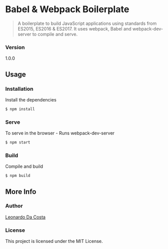 # Babel & Webpack Boilerplate

> A boilerplate to build JavaScript applications using standards from ES2015, ES2016 & ES2017. It uses webpack, Babel and webpack-dev-server to compile and serve.

### Version

1.0.0

## Usage

### Installation

Install the dependencies

```sh
$ npm install
```

### Serve

To serve in the browser - Runs webpack-dev-server

```sh
$ npm start
```

### Build

Compile and build

```sh
$ npm build
```
## More Info

### Author

[Leonardo Da Costa](https://github.com/costaleonardo)

### License

This project is licensed under the MIT License.
